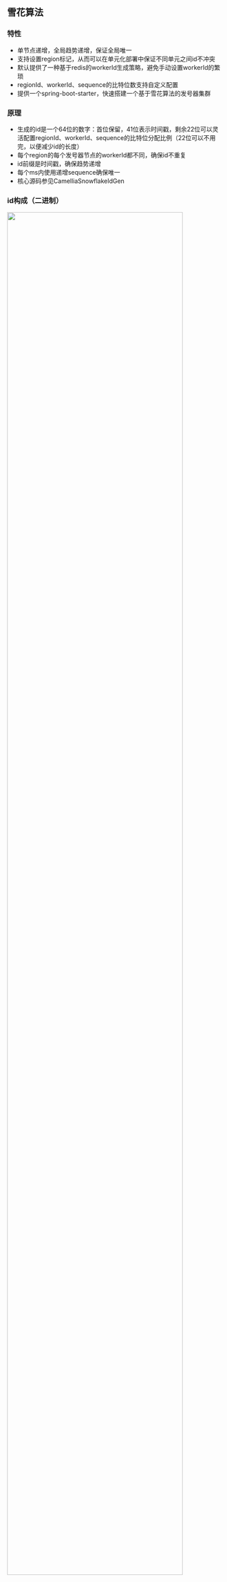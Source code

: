 
## 雪花算法
### 特性
* 单节点递增，全局趋势递增，保证全局唯一
* 支持设置region标记，从而可以在单元化部署中保证不同单元之间id不冲突
* 默认提供了一种基于redis的workerId生成策略，避免手动设置workerId的繁琐  
* regionId、workerId、sequence的比特位数支持自定义配置
* 提供一个spring-boot-starter，快速搭建一个基于雪花算法的发号器集群

### 原理
* 生成的id是一个64位的数字：首位保留，41位表示时间戳，剩余22位可以灵活配置regionId、workerId、sequence的比特位分配比例（22位可以不用完，以便减少id的长度）  
* 每个region的每个发号器节点的workerId都不同，确保id不重复  
* id前缀是时间戳，确保趋势递增
* 每个ms内使用递增sequence确保唯一    
* 核心源码参见CamelliaSnowflakeIdGen  

### id构成（二进制）
<img src="id-gen-snowflake.png" width="90%" height="90%">

### 用法（直接使用）
引入maven依赖
```
<dependency>
    <groupId>com.netease.nim</groupId>
    <artifactId>camellia-id-gen-core</artifactId>
    <version>1.2.20</version>
</dependency>
```
示例如下：
```java
public class CamelliaSnowflakeIdGenTest {

    public static void main(String[] args) {
        CamelliaSnowflakeConfig config = new CamelliaSnowflakeConfig();
        config.setRegionBits(0);//单元id所占的比特位数，0表示不区分单元
        config.setRegionId(0);//regionId，如果regionBits为0，则regionId必须为0
        config.setWorkerIdBits(10);//workerId所占的比特位数
        config.setSequenceBits(12);//序列号所占比特位数
        //使用redis生成workerId
        config.setWorkerIdGen(new RedisWorkerIdGen(new CamelliaRedisTemplate("redis://@127.0.0.1:6379")));

        CamelliaSnowflakeIdGen idGen = new CamelliaSnowflakeIdGen(config);

        int i=2000;
        while (i -- > 0) {
            long id = idGen.genId();//生成id
            System.out.println(id);
            System.out.println(Long.toBinaryString(id));
            System.out.println(Long.toBinaryString(id).length());
            long ts = idGen.decodeTs(id);//从id中解析出时间戳
            System.out.println(ts);
            System.out.println(new Date(ts));
        }

        long target = 1000*10000;
        int j = 0;
        long start = System.currentTimeMillis();
        while (true) {
            idGen.genId();
            j++;
            if (j % 100000 == 0) {
                System.out.println("i=" + j);
            }
            if (j >= target) break;
        }
        long end = System.currentTimeMillis();
        System.out.println("QPS=" + (target / ((end - start)/1000.0)));
        //###idea里直接运行的简单测试结果：
        //QPS=4061738.424045491
    }
}

```

### 用法（使用spring-boot-starter)
引入maven依赖
```
<dependencies>
    <dependency>
        <groupId>com.netease.nim</groupId>
        <artifactId>camellia-id-gen-snowflake-spring-boot-starter</artifactId>
        <version>1.2.20</version>
    </dependency>
    <dependency>
        <groupId>com.netease.nim</groupId>
        <artifactId>camellia-redis-spring-boot-starter</artifactId>
        <version>1.2.20</version>
    </dependency>
</dependencies>
```
编写启动类：
```java
@SpringBootApplication
@ComponentScan(basePackages = {"com.netease.nim.camellia.id.gen.springboot.snowflake"})
public class Application {
    public static void main(String[] args) {
        SpringApplication.run(Application.class);
    }
}
```
配置application.yml
```yaml
server:
  port: 8081
spring:
  application:
    name: camellia-id-gen-snowflake
camellia-id-gen-snowflake:
  sequence-bits: 12 #序列号所占比特位数
  worker-id-bits: 10 #workerId所占的比特位数
  region-bits: 0 #单元id所占的比特位数，0表示不区分单元
  region-id: 0 #regionId，如果regionBits为0，则regionId必须为0
  worker-id: -1 #-1表示使用redis生成workerId
  redis-worker-id-gen-conf:
    namespace: camellia #使用redis生成workerId时不同的命名空间下，workerId生成互不干扰
    lock-expire-millis: 3000 #使用redis生成workerId时获取分布式锁时的超时时间
    renew-interval-millis: 1000 #使用redis生成workerId时续约workerId的间隔
    exit-if-renew-fail: false #如果续约失败（可能redis超时了，或者gc导致workerId被其他进程抢走了，概率较低），是否进程退出，默认false


camellia-redis:
  type: local
  local:
    resource: redis://@127.0.0.1:6379
  redis-conf:
    jedis:
      timeout: 2000
      min-idle: 0
      max-idle: 32
      max-active: 32
      max-wait-millis: 2000
    jedis-cluster:
      max-wait-millis: 2000
      min-idle: 0
      max-idle: 8
      max-active: 16
      max-attempts: 5
      timeout: 2000
```
启动后访问：  
http://127.0.0.1:8081/camellia/id/gen/snowflake/genId  
返回示例：  
```json
{
  "code": 200,
  "data": 6393964107649080,
  "msg": "success"
}
```
此外还提供了一个解析时间戳的接口：  
http://127.0.0.1:8081/camellia/id/gen/snowflake/decodeTs?id=6393964107649080  
返回示例：  
```json
{
  "code": 200,
  "data": 1632727639837,
  "msg": "success"
}
```  

解析regionId：  
http://127.0.0.1:8081/camellia/id/gen/snowflake/decodeRegionId?id=11111  
返回示例：
```json
{
    "code": 200,
    "data": 10,
    "msg": "success"
}
```

解析workerId：  
http://127.0.0.1:8081/camellia/id/gen/snowflake/decodeWorkerId?id=11111  
返回示例：
```json
{
    "code": 200,
    "data": 1,
    "msg": "success"
}
```

解析sequence：  
http://127.0.0.1:8081/camellia/id/gen/snowflake/decodeSequence?id=11111  
返回示例：
```json
{
    "code": 200,
    "data": 23,
    "msg": "success"
}
```

当使用spring-boot-starter部署了独立的发号器服务后，为了方便使用http方法访问相关接口，我们提供了一个简易的封装    
先引入maven依赖：  
```
<dependency>
    <groupId>com.netease.nim</groupId>
    <artifactId>camellia-id-gen-sdk</artifactId>
    <version>a.b.c</version>
</dependency>
```
示例代码如下：  
```java
public class CamelliaSnowflakeIdGenSdkTest {
    public static void main(String[] args) {
        CamelliaIdGenSdkConfig config = new CamelliaIdGenSdkConfig();
        config.setUrl("http://127.0.0.1:8081");
        config.setMaxRetry(5);//重试次数
        CamelliaSnowflakeIdGenSdk idGenSdk = new CamelliaSnowflakeIdGenSdk(config);
        long id = idGenSdk.genId();//生成id
        System.out.println(id);
        long ts = idGenSdk.decodeTs(id);//从id中解析出时间戳
        System.out.println(ts);
        System.out.println(new Date(ts));

        long target = 10*10000;
        int i = 0;
        long start = System.currentTimeMillis();
        while (true) {
            idGenSdk.genId();
            i++;
            if (i % 1000 == 0) {
                System.out.println("i=" + i);
            }
            if (i >= target) break;
        }
        long end = System.currentTimeMillis();
        System.out.println("QPS=" + (target / ((end - start)/1000.0)));
        //###idea里直接运行的简单测试结果：
        //QPS=5052.801778586226
    }
}


```

### 使用安装包启动发号器服务
具体见：[quick-start-package](quick-start-package-snowflake.md)

### 如果要使用java21/spring-boot3/docker，请参考：[camellia-jdk21-bootstraps](https://github.com/caojiajun/camellia-jdk21-bootstraps)

### 示例源码
[源码](/camellia-samples/camellia-id-gen-snowflake-samples)